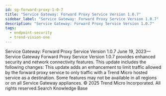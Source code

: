 ```yaml
---
id: sg-forward-proxy-1-0-7
title: "Service Gateway: Forward Proxy Service Version 1.0.7"
sidebar_label: "Service Gateway: Forward Proxy Service Version 1.0.7"
description: "Service Gateway: Forward Proxy Service Version 1.0.7"
tags:
  - endpoint-security
  - trend-vision-one
---
```


 Service Gateway: Forward Proxy Service Version 1.0.7 June 19, 2023—Service Gateway Forward Proxy Service Version 1.0.7 provides enhanced security and network connectivity features. This update includes the following changes: This update adds an enhancement to limit traffic allowed by the forward proxy service to only traffic with a Trend Micro hosted service as a destination. Some features may not be available in all regions or on all Service Gateway appliances. © 2025 Trend Micro Incorporated. All rights reserved.Search Knowledge Base
